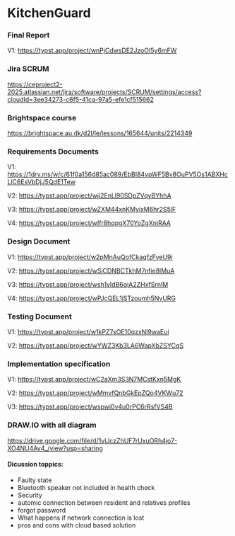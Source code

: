 # KitchenGuard

### Final Report
V1: https://typst.app/project/wnPjCdwsDE2JzoOI5y6mFW

### Jira SCRUM
https://ceproject2-2025.atlassian.net/jira/software/projects/SCRUM/settings/access?cloudId=3ee34273-c6f5-41ca-97a5-efe1cf515662

### Brightspace course
https://brightspace.au.dk/d2l/le/lessons/165644/units/2214349

### Requirements Documents
V1: https://1drv.ms/w/c/61f0a156d85ac089/EbBI84vpWF5Bv8OuPV5Os1ABXHcLlC6EsVbDjJ5QdE1Tew

V2: https://typst.app/project/wji2EnLl90SDpZVqyBYhhA

V3: https://typst.app/project/wZXM44xnKMyixM6hr2S5lF

V4: https://typst.app/project/wIfr8hqpgX70YoZgXniRAA

### Design Document
V1: https://typst.app/project/w2pMnAuQofCkaqfzFyeU9i

V2: https://typst.app/project/wSjCDNBCTkhM7nfie8lMuA

V3: https://typst.app/project/wsh1yIdB6qiA2ZHxfSrnlM

V4: https://typst.app/project/wPJcQEL1jSTzoumh5NvURG

### Testing Document
V1: https://typst.app/project/w1kPZ7sOE10qzxNl9waEui

V2: https://typst.app/project/wYWZ3Kb3LA6WapXbZSYCqS

### Implementation specification
V1: https://typst.app/project/wC2aXm3S3N7MCstKxn5MgK

V2: https://typst.app/project/wMmvfQnbGkEpZQo4VKWu72

V3: https://typst.app/project/wspwi0v4u0rPC6rRsfVS4B

### DRAW.IO with all diagram
https://drive.google.com/file/d/1vlJczZhUF7rUxuORh4jo7-XO4NU4Av4_/view?usp=sharing


#### Dicussion toppics:
- Faulty state
- Bluetooth speaker not included in health check
- Security
- automic connection between resident and relatives profiles
- forgot password
- What happens if network connection is lost
- pros and cons with cloud based solution


